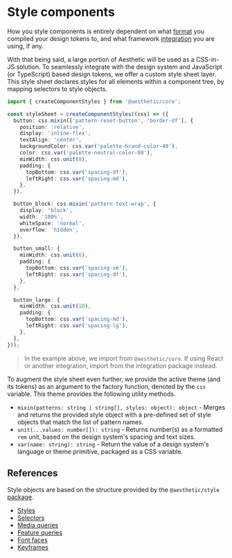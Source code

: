 # Style components

How you style components is entirely dependent on what [format](./compile.md#formats) you compiled
your design tokens to, and what framework [integration](../integrations) you are using, if any.

With that being said, a large portion of Aesthetic will be used as a CSS-in-JS solution. To
seamlessly integrate with the design system and JavaScript (or TypeScript) based design tokens, we
offer a custom style sheet layer. This style sheet declares styles for all elements within a
component tree, by mapping selectors to style objects.

```ts
import { createComponentStyles } from '@aesthetic/core';

const styleSheet = createComponentStyles((css) => ({
  button: css.mixin(['pattern-reset-button', 'border-df'], {
    position: 'relative',
    display: 'inline-flex',
    textAlign: 'center',
    backgroundColor: css.var('palette-brand-color-40'),
    color: css.var('palette-neutral-color-00'),
    minWidth: css.unit(8),
    padding: {
      topBottom: css.var('spacing-df'),
      leftRight: css.var('spacing-md'),
    },
  }),

  button_block: css.mixin('pattern-text-wrap', {
    display: 'block',
    width: '100%',
    whiteSpace: 'normal',
    overflow: 'hidden',
  }),

  button_small: {
    minWidth: css.unit(6),
    padding: {
      topBottom: css.var('spacing-sm'),
      leftRight: css.var('spacing-df'),
    },
  },

  button_large: {
    minWidth: css.unit(10),
    padding: {
      topBottom: css.var('spacing-md'),
      leftRight: css.var('spacing-lg'),
    },
  },
}));
```

> In the example above, we import from `@aesthetic/core`. If using React or another integration,
> import from the integration package instead.

To augment the style sheet even further, we provide the active theme (and its tokens) as an argument
to the factory function, denoted by the `css` variable. This theme provides the following utility
methods.

- `mixin(patterns: string | string[], styles: object): object` - Merges and returns the provided
  style object with a pre-defined set of style objects that match the list of pattern names.
- `unit(...values: number[]): string` - Returns number(s) as a formatted `rem` unit, based on the
  design system's spacing and text sizes.
- `var(name: string): string` - Return the value of a design system's language or theme primitive,
  packaged as a CSS variable.

## References

Style objects are based on the structure provided by the `@aesthetic/style`
[package](../packages/style/README.md).

- [Styles](../packages/style/concepts.md#styles)
- [Selectors](../packages/style/concepts.md#rules)
- [Media queries](../packages/style/concepts.md#media-queries)
- [Feature queries](../packages/style/concepts.md#feature-queries)
- [Font faces](../packages/style/concepts.md#font-faces)
- [Keyframes](../packages/style/concepts.md#keyframes)
